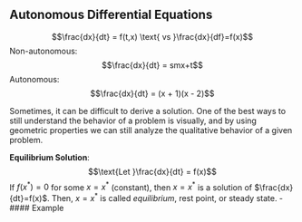 ## Autonomous Differential Equations
$$\frac{dx}{dt} = f(t,x) \text{ vs }\frac{dx}{df}=f(x)$$
Non-autonomous:
$$\frac{dx}{dt} = smx+t$$
Autonomous:
$$\frac{dx}{dt} = (x + 1)(x - 2)$$

Sometimes, it can be difficult to derive a solution. One of the best ways to still understand the behavior of a problem is visually, and by using geometric properties we can still analyze the qualitative behavior of a given problem.

**Equilibrium Solution**:
$$\text{Let }\frac{dx}{dt} = f(x)$$
If $f(x^{*}) = 0$ for some $x = x^{*}$ (constant), then $x = x^{*}$ is a solution of $\frac{dx}{dt}=f(x)$. 
Then, $x = x^{*}$ is called *equilibrium*, rest point, or steady state.
	- #### Example